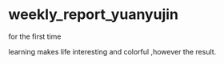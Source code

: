 # weekly_report_yuanyujin
for the first time

learning makes life interesting and colorful ,however the result.
